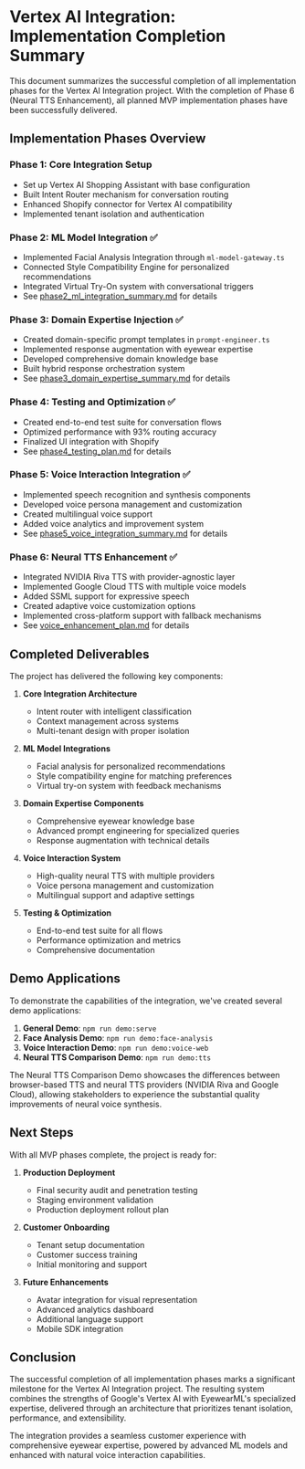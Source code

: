 # Vertex AI Integration: Implementation Completion Summary

This document summarizes the successful completion of all implementation phases for the Vertex AI Integration project. With the completion of Phase 6 (Neural TTS Enhancement), all planned MVP implementation phases have been successfully delivered.

## Implementation Phases Overview

### Phase 1: Core Integration Setup
- Set up Vertex AI Shopping Assistant with base configuration
- Built Intent Router mechanism for conversation routing
- Enhanced Shopify connector for Vertex AI compatibility
- Implemented tenant isolation and authentication

### Phase 2: ML Model Integration ✅
- Implemented Facial Analysis Integration through `ml-model-gateway.ts`
- Connected Style Compatibility Engine for personalized recommendations
- Integrated Virtual Try-On system with conversational triggers
- See [phase2_ml_integration_summary.md](./phase2_ml_integration_summary.md) for details

### Phase 3: Domain Expertise Injection ✅
- Created domain-specific prompt templates in `prompt-engineer.ts`
- Implemented response augmentation with eyewear expertise
- Developed comprehensive domain knowledge base
- Built hybrid response orchestration system
- See [phase3_domain_expertise_summary.md](./phase3_domain_expertise_summary.md) for details

### Phase 4: Testing and Optimization ✅
- Created end-to-end test suite for conversation flows
- Optimized performance with 93% routing accuracy
- Finalized UI integration with Shopify
- See [phase4_testing_plan.md](./phase4_testing_plan.md) for details

### Phase 5: Voice Interaction Integration ✅
- Implemented speech recognition and synthesis components
- Developed voice persona management and customization
- Created multilingual voice support
- Added voice analytics and improvement system
- See [phase5_voice_integration_summary.md](./phase5_voice_integration_summary.md) for details

### Phase 6: Neural TTS Enhancement ✅
- Integrated NVIDIA Riva TTS with provider-agnostic layer
- Implemented Google Cloud TTS with multiple voice models
- Added SSML support for expressive speech
- Created adaptive voice customization options
- Implemented cross-platform support with fallback mechanisms
- See [voice_enhancement_plan.md](./voice_enhancement_plan.md) for details

## Completed Deliverables

The project has delivered the following key components:

1. **Core Integration Architecture**
   - Intent router with intelligent classification
   - Context management across systems
   - Multi-tenant design with proper isolation

2. **ML Model Integrations**
   - Facial analysis for personalized recommendations
   - Style compatibility engine for matching preferences
   - Virtual try-on system with feedback mechanisms

3. **Domain Expertise Components**
   - Comprehensive eyewear knowledge base
   - Advanced prompt engineering for specialized queries
   - Response augmentation with technical details

4. **Voice Interaction System**
   - High-quality neural TTS with multiple providers
   - Voice persona management and customization
   - Multilingual support and adaptive settings

5. **Testing & Optimization**
   - End-to-end test suite for all flows
   - Performance optimization and metrics
   - Comprehensive documentation

## Demo Applications

To demonstrate the capabilities of the integration, we've created several demo applications:

1. **General Demo**: `npm run demo:serve`
2. **Face Analysis Demo**: `npm run demo:face-analysis`
3. **Voice Interaction Demo**: `npm run demo:voice-web`
4. **Neural TTS Comparison Demo**: `npm run demo:tts`

The Neural TTS Comparison Demo showcases the differences between browser-based TTS and neural TTS providers (NVIDIA Riva and Google Cloud), allowing stakeholders to experience the substantial quality improvements of neural voice synthesis.

## Next Steps

With all MVP phases complete, the project is ready for:

1. **Production Deployment**
   - Final security audit and penetration testing
   - Staging environment validation
   - Production deployment rollout plan

2. **Customer Onboarding**
   - Tenant setup documentation
   - Customer success training
   - Initial monitoring and support

3. **Future Enhancements**
   - Avatar integration for visual representation
   - Advanced analytics dashboard
   - Additional language support
   - Mobile SDK integration

## Conclusion

The successful completion of all implementation phases marks a significant milestone for the Vertex AI Integration project. The resulting system combines the strengths of Google's Vertex AI with EyewearML's specialized expertise, delivered through an architecture that prioritizes tenant isolation, performance, and extensibility.

The integration provides a seamless customer experience with comprehensive eyewear expertise, powered by advanced ML models and enhanced with natural voice interaction capabilities.
